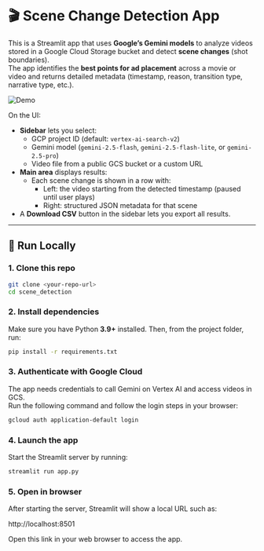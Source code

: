 # 🎬 Scene Change Detection App

This is a Streamlit app that uses **Google’s Gemini models** to analyze videos stored in a Google Cloud Storage bucket and detect **scene changes** (shot boundaries).  
The app identifies the **best points for ad placement** across a movie or video and returns detailed metadata (timestamp, reason, transition type, narrative type, etc.).  

![Demo](app.gif)

On the UI:
- **Sidebar** lets you select:
  - GCP project ID (default: `vertex-ai-search-v2`)
  - Gemini model (`gemini-2.5-flash`, `gemini-2.5-flash-lite`, or `gemini-2.5-pro`)
  - Video file from a public GCS bucket or a custom URL
- **Main area** displays results:
  - Each scene change is shown in a row with:
    - Left: the video starting from the detected timestamp (paused until user plays)
    - Right: structured JSON metadata for that scene
- A **Download CSV** button in the sidebar lets you export all results.

---

## 🚀 Run Locally

### 1. Clone this repo
```bash
git clone <your-repo-url>
cd scene_detection
```

### 2. Install dependencies
Make sure you have Python **3.9+** installed. Then, from the project folder, run:

```bash
pip install -r requirements.txt
```

### 3. Authenticate with Google Cloud
The app needs credentials to call Gemini on Vertex AI and access videos in GCS.  
Run the following command and follow the login steps in your browser:

```bash
gcloud auth application-default login
```

### 4. Launch the app
Start the Streamlit server by running:

```bash
streamlit run app.py
```

### 5. Open in browser
After starting the server, Streamlit will show a local URL such as:

http://localhost:8501

Open this link in your web browser to access the app.
